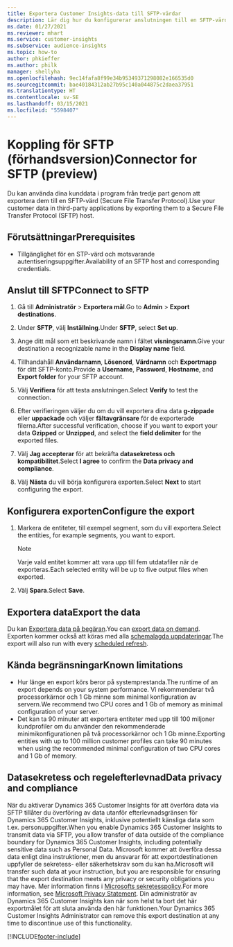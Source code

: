 ```yaml
---
title: Exportera Customer Insights-data till SFTP-värdar
description: Lär dig hur du konfigurerar anslutningen till en SFTP-värd.
ms.date: 01/27/2021
ms.reviewer: mhart
ms.service: customer-insights
ms.subservice: audience-insights
ms.topic: how-to
author: phkieffer
ms.author: philk
manager: shellyha
ms.openlocfilehash: 9ec14fafa8f99e34b95349371298082e166535d0
ms.sourcegitcommit: bae40184312ab27b95c140a044875c2daea37951
ms.translationtype: HT
ms.contentlocale: sv-SE
ms.lasthandoff: 03/15/2021
ms.locfileid: "5598407"
---
```

# <a name="connector-for-sftp-preview"></a><span data-ttu-id="1aac4-103">Koppling för SFTP (förhandsversion)</span><span class="sxs-lookup"><span data-stu-id="1aac4-103">Connector for SFTP (preview)</span></span>

<span data-ttu-id="1aac4-104">Du kan använda dina kunddata i program från tredje part genom att exportera dem till en SFTP-värd (Secure File Transfer Protocol).</span><span class="sxs-lookup"><span data-stu-id="1aac4-104">Use your customer data in third-party applications by exporting them to a Secure File Transfer Protocol (SFTP) host.</span></span>

## <a name="prerequisites"></a><span data-ttu-id="1aac4-105">Förutsättningar</span><span class="sxs-lookup"><span data-stu-id="1aac4-105">Prerequisites</span></span>

- <span data-ttu-id="1aac4-106">Tillgänglighet för en STP-värd och motsvarande autentiseringsuppgifter.</span><span class="sxs-lookup"><span data-stu-id="1aac4-106">Availability of an SFTP host and corresponding credentials.</span></span>

## <a name="connect-to-sftp"></a><span data-ttu-id="1aac4-107">Anslut till SFTP</span><span class="sxs-lookup"><span data-stu-id="1aac4-107">Connect to SFTP</span></span>

1. <span data-ttu-id="1aac4-108">Gå till **Administratör** > **Exportera mål**.</span><span class="sxs-lookup"><span data-stu-id="1aac4-108">Go to **Admin** > **Export destinations**.</span></span>

1. <span data-ttu-id="1aac4-109">Under **SFTP**, välj **Inställning**.</span><span class="sxs-lookup"><span data-stu-id="1aac4-109">Under **SFTP**, select **Set up**.</span></span>

1. <span data-ttu-id="1aac4-110">Ange ditt mål som ett beskrivande namn i fältet **visningsnamn**.</span><span class="sxs-lookup"><span data-stu-id="1aac4-110">Give your destination a recognizable name in the **Display name** field.</span></span>

1. <span data-ttu-id="1aac4-111">Tillhandahåll **Användarnamn**, **Lösenord**, **Värdnamn** och **Exportmapp** för ditt SFTP-konto.</span><span class="sxs-lookup"><span data-stu-id="1aac4-111">Provide a **Username**, **Password**, **Hostname**, and **Export folder** for your SFTP account.</span></span>

1. <span data-ttu-id="1aac4-112">Välj **Verifiera** för att testa anslutningen.</span><span class="sxs-lookup"><span data-stu-id="1aac4-112">Select **Verify** to test the connection.</span></span>

1. <span data-ttu-id="1aac4-113">Efter verifieringen väljer du om du vill exportera dina data **g-zippade** eller **uppackade** och väljer **fältavgränsare** för de exporterade filerna.</span><span class="sxs-lookup"><span data-stu-id="1aac4-113">After successful verification, choose if you want to export your data **Gzipped** or **Unzipped**, and select the **field delimiter** for the exported files.</span></span>

1. <span data-ttu-id="1aac4-114">Välj **Jag accepterar** för att bekräfta **datasekretess och kompatibilitet**.</span><span class="sxs-lookup"><span data-stu-id="1aac4-114">Select **I agree** to confirm the **Data privacy and compliance**.</span></span>

1. <span data-ttu-id="1aac4-115">Välj **Nästa** du vill börja konfigurera exporten.</span><span class="sxs-lookup"><span data-stu-id="1aac4-115">Select **Next** to start configuring the export.</span></span>

## <a name="configure-the-export"></a><span data-ttu-id="1aac4-116">Konfigurera exporten</span><span class="sxs-lookup"><span data-stu-id="1aac4-116">Configure the export</span></span>

1. <span data-ttu-id="1aac4-117">Markera de entiteter, till exempel segment, som du vill exportera.</span><span class="sxs-lookup"><span data-stu-id="1aac4-117">Select the entities, for example segments, you want to export.</span></span>

   > [!NOTE]
   > <span data-ttu-id="1aac4-118">Varje vald entitet kommer att vara upp till fem utdatafiler när de exporteras.</span><span class="sxs-lookup"><span data-stu-id="1aac4-118">Each selected entity will be up to five output files when exported.</span></span> 

1. <span data-ttu-id="1aac4-119">Välj **Spara**.</span><span class="sxs-lookup"><span data-stu-id="1aac4-119">Select **Save**.</span></span>

## <a name="export-the-data"></a><span data-ttu-id="1aac4-120">Exportera data</span><span class="sxs-lookup"><span data-stu-id="1aac4-120">Export the data</span></span>

<span data-ttu-id="1aac4-121">Du kan [Exportera data på begäran](export-destinations.md).</span><span class="sxs-lookup"><span data-stu-id="1aac4-121">You can [export data on demand](export-destinations.md).</span></span> <span data-ttu-id="1aac4-122">Exporten kommer också att köras med alla [schemalagda uppdateringar](system.md#schedule-tab).</span><span class="sxs-lookup"><span data-stu-id="1aac4-122">The export will also run with every [scheduled refresh](system.md#schedule-tab).</span></span>

## <a name="known-limitations"></a><span data-ttu-id="1aac4-123">Kända begränsningar</span><span class="sxs-lookup"><span data-stu-id="1aac4-123">Known limitations</span></span>

- <span data-ttu-id="1aac4-124">Hur länge en export körs beror på systemprestanda.</span><span class="sxs-lookup"><span data-stu-id="1aac4-124">The runtime of an export depends on your system performance.</span></span> <span data-ttu-id="1aac4-125">Vi rekommenderar två processorkärnor och 1 Gb minne som minimal konfiguration av servern.</span><span class="sxs-lookup"><span data-stu-id="1aac4-125">We recommend two CPU cores and 1 Gb of memory as minimal configuration of your server.</span></span> 
- <span data-ttu-id="1aac4-126">Det kan ta 90 minuter att exportera entiteter med upp till 100 miljoner kundprofiler om du använder den rekommenderade minimikonfigurationen på två processorkärnor och 1 Gb minne.</span><span class="sxs-lookup"><span data-stu-id="1aac4-126">Exporting entities with up to 100 million customer profiles can take 90 minutes when using the recommended minimal configuration of two CPU cores and 1 Gb of memory.</span></span> 

## <a name="data-privacy-and-compliance"></a><span data-ttu-id="1aac4-127">Datasekretess och regelefterlevnad</span><span class="sxs-lookup"><span data-stu-id="1aac4-127">Data privacy and compliance</span></span>

<span data-ttu-id="1aac4-128">När du aktiverar Dynamics 365 Customer Insights för att överföra data via SFTP tillåter du överföring av data utanför efterlevnadsgränsen för Dynamics 365 Customer Insights, inklusive potentiellt känsliga data som t.ex. personuppgifter.</span><span class="sxs-lookup"><span data-stu-id="1aac4-128">When you enable Dynamics 365 Customer Insights to transmit data via SFTP, you allow transfer of data outside of the compliance boundary for Dynamics 365 Customer Insights, including potentially sensitive data such as Personal Data.</span></span> <span data-ttu-id="1aac4-129">Microsoft kommer att överföra dessa data enligt dina instruktioner, men du ansvarar för att exportdestinationen uppfyller de sekretess- eller säkerhetskrav som du kan ha.</span><span class="sxs-lookup"><span data-stu-id="1aac4-129">Microsoft will transfer such data at your instruction, but you are responsible for ensuring that the export destination meets any privacy or security obligations you may have.</span></span> <span data-ttu-id="1aac4-130">Mer information finns i [Microsofts sekretesspolicy](https://go.microsoft.com/fwlink/?linkid=396732).</span><span class="sxs-lookup"><span data-stu-id="1aac4-130">For more information, see [Microsoft Privacy Statement](https://go.microsoft.com/fwlink/?linkid=396732).</span></span>
<span data-ttu-id="1aac4-131">Din administratör av Dynamics 365 Customer Insights kan när som helst ta bort det här exportmålet för att sluta använda den här funktionen.</span><span class="sxs-lookup"><span data-stu-id="1aac4-131">Your Dynamics 365 Customer Insights Administrator can remove this export destination at any time to discontinue use of this functionality.</span></span>


[!INCLUDE[footer-include](../includes/footer-banner.md)]